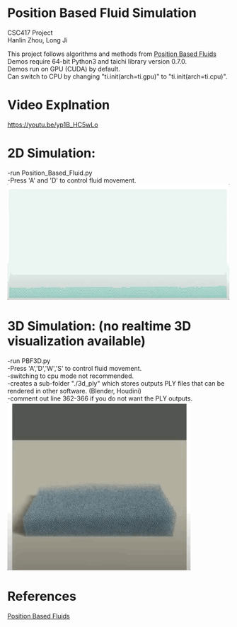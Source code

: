 # Position Based Fluid Simulation
CSC417 Project \
Hanlin Zhou, Long Ji 

This project follows algorithms and methods from [Position Based Fluids](https://mmacklin.com/pbf_sig_preprint.pdf) \
Demos require 64-bit Python3 and taichi library version 0.7.0.\
Demos run on GPU (CUDA) by default. \
Can switch to CPU by changing "ti.init(arch=ti.gpu)" to "ti.init(arch=ti.cpu)".
# Video Explnation
https://youtu.be/yp1B_HC5wLo
# 2D Simulation:
-run Position_Based_Fluid.py \
-Press 'A' and 'D' to control fluid movement.
\
![](2d-demo.gif)

# 3D Simulation: (no realtime 3D visualization available)
-run PBF3D.py \
-Press 'A','D','W','S' to control fluid movement. \
-switching to cpu mode not recommended. \
-creates a sub-folder "./3d_ply" which stores outputs PLY files that can be rendered in other software. (Blender, Houdini) \
-comment out line 362-366 if you do not want the PLY outputs.
\
![](3d-demo.gif)

# References
[Position Based Fluids](https://mmacklin.com/pbf_sig_preprint.pdf)

